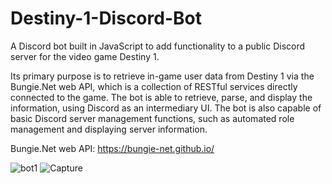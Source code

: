 # Destiny-1-Discord-Bot
A Discord bot built in JavaScript to add functionality to a public Discord server for the video game Destiny 1. 

Its primary purpose is to retrieve in-game user data from Destiny 1 via the Bungie.Net web API, which is a collection of RESTful services directly connected to the game. The bot is able to retrieve, parse, and display the information, using Discord as an intermediary UI. The bot is also capable of basic Discord server management functions, such as automated role management and displaying server information.

Bungie.Net web API: https://bungie-net.github.io/

![bot1](https://user-images.githubusercontent.com/34043602/197366997-97687604-bf7d-4147-9ea2-3ed124fc7918.PNG)
![Capture](https://user-images.githubusercontent.com/34043602/197367223-9cbc11f0-b8bc-4c01-928c-f35c44cc1d94.png)
